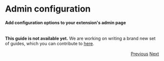 # Admin configuration
<h4 class="fw-light">Add configuration options to your extension's admin page</h4><br/>

<div class="alert alert-dark bg-body mt-3 rounded-4 border" role="alert">
  <i class="bi bi-x mb-1" style="font-size:23px; float: left;"></i>
  <div class="ps-3 ms-3"><b>This guide is not available yet.</b> We are working on writing a brand new set of guides, which you can contribute to <a href="https://github.com/teamblueprint/web">here</a>.</div>
</div><br/>

<div class="btn-group" role="group" aria-label="Navigation" style="float: right">
  <a href="?page=developing-extensions/Custom-controllers" class="btn btn-dark bg-light-subtle border-light-subtle">Previous</a>
  <a href="?page=developing-extensions/Dashboard-modifications" class="btn btn-dark bg-light-subtle border-light-subtle">Next</a>
</div>